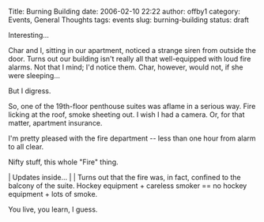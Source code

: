 Title: Burning Building
date: 2006-02-10 22:22
author: offby1
category: Events, General Thoughts
tags: events
slug: burning-building
status: draft

Interesting\...

Char and I, sitting in our apartment, noticed a strange siren from outside the door. Turns out our building isn\'t really all that well-equipped with loud fire alarms. Not that I mind; I\'d notice them. Char, however, would not, if she were sleeping\...

But I digress.

So, one of the 19th-floor penthouse suites was aflame in a serious way. Fire licking at the roof, smoke sheeting out. I wish I had a camera. Or, for that matter, apartment insurance.

I\'m pretty pleased with the fire department \-- less than one hour from alarm to all clear.

Nifty stuff, this whole \"Fire\" thing.

| Updates inside\...
| 
| Turns out that the fire was, in fact, confined to the balcony of the suite. Hockey equipment + careless smoker == no hockey equipment + lots of smoke.

You live, you learn, I guess.
